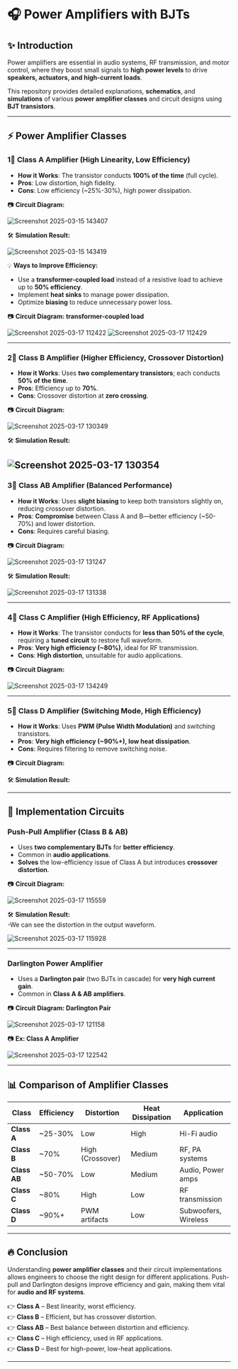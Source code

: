 # 🎧 Power Amplifiers with BJTs

## ✨ Introduction
Power amplifiers are essential in audio systems, RF transmission, and motor control, where they boost small signals to **high power levels** to drive **speakers, actuators, and high-current loads**.

This repository provides detailed explanations, **schematics**, and **simulations** of various **power amplifier classes** and circuit designs using **BJT transistors**.

---

## ⚡ Power Amplifier Classes

### 1⃣ **Class A Amplifier** (High Linearity, Low Efficiency)
- **How it Works**: The transistor conducts **100% of the time** (full cycle).
- **Pros**: Low distortion, high fidelity.
- **Cons**: Low efficiency (~25%-30%), high power dissipation.

📷 **Circuit Diagram:**  

![Screenshot 2025-03-15 143407](https://github.com/user-attachments/assets/4839f91c-5fee-49e4-8de7-0924c3f6d55e)

🛠 **Simulation Result:**  

![Screenshot 2025-03-15 143419](https://github.com/user-attachments/assets/43a1d68f-62c3-4b94-a088-7d8caf0e276b)

💡 **Ways to Improve Efficiency:**
- Use a **transformer-coupled load** instead of a resistive load to achieve up to **50% efficiency**.
- Implement **heat sinks** to manage power dissipation.
- Optimize **biasing** to reduce unnecessary power loss.
  
📷  **Circuit Diagram: transformer-coupled load**

![Screenshot 2025-03-17 112422](https://github.com/user-attachments/assets/cd3f6575-4c67-49eb-962e-15aa2e981320)
![Screenshot 2025-03-17 112429](https://github.com/user-attachments/assets/a4f6c720-e498-48f5-be42-27892b1925c3)

---

### 2⃣ **Class B Amplifier** (Higher Efficiency, Crossover Distortion)
- **How it Works**: Uses **two complementary transistors**; each conducts **50% of the time**.
- **Pros**: Efficiency up to **70%**.
- **Cons**: Crossover distortion at **zero crossing**.

📷 **Circuit Diagram:**  

![Screenshot 2025-03-17 130349](https://github.com/user-attachments/assets/51907f41-0644-4039-95b7-8cfdb8b5b217)

🛠 **Simulation Result:**  

![Screenshot 2025-03-17 130354](https://github.com/user-attachments/assets/86e6de31-5cdb-4d8f-b712-6a489f2b1e74)
---


### 3⃣ **Class AB Amplifier** (Balanced Performance)
- **How it Works**: Uses **slight biasing** to keep both transistors slightly on, reducing crossover distortion.
- **Pros**: **Compromise** between Class A and B—better efficiency (~50-70%) and lower distortion.
- **Cons**: Requires careful biasing.

📷 **Circuit Diagram:**  

![Screenshot 2025-03-17 131247](https://github.com/user-attachments/assets/44e9a00e-0e32-4e1f-a266-8373223a0139)

🛠 **Simulation Result:**  

![Screenshot 2025-03-17 131338](https://github.com/user-attachments/assets/e3202ad3-31df-4959-9cc6-6ac2d2846408)

---

### 4⃣ **Class C Amplifier** (High Efficiency, RF Applications)
- **How it Works**: The transistor conducts for **less than 50% of the cycle**, requiring a **tuned circuit** to restore full waveform.
- **Pros**: **Very high efficiency (~80%)**, ideal for RF transmission.
- **Cons**: **High distortion**, unsuitable for audio applications.

📷 **Circuit Diagram:**  

![Screenshot 2025-03-17 134249](https://github.com/user-attachments/assets/2ec7566e-b544-4166-a67c-27140c80ce71)


---

### 5⃣ **Class D Amplifier** (Switching Mode, High Efficiency)
- **How it Works**: Uses **PWM (Pulse Width Modulation)** and switching transistors.
- **Pros**: **Very high efficiency (~90%+), low heat dissipation**.
- **Cons**: Requires filtering to remove switching noise.

📷 **Circuit Diagram:**  

🛠 **Simulation Result:**  

---

## 🔹 Implementation Circuits

### **Push-Pull Amplifier (Class B & AB)**
- Uses **two complementary BJTs** for **better efficiency**.
- Common in **audio applications**.
- **Solves** the low-efficiency issue of Class A but introduces **crossover distortion**.

📷 **Circuit Diagram:**  

![Screenshot 2025-03-17 115559](https://github.com/user-attachments/assets/2cd08b18-d202-4b1b-acd5-21570a7784c7)

🛠 **Simulation Result:**  
-We can see the distortion in the output waveform.

![Screenshot 2025-03-17 115928](https://github.com/user-attachments/assets/7ff9a35c-b7af-4970-95b4-7fd17f592b84)

---

### **Darlington Power Amplifier**
- Uses a **Darlington pair** (two BJTs in cascade) for **very high current gain**.
- Common in **Class A & AB amplifiers**.

📷 **Circuit Diagram: Darlington Pair**  

![Screenshot 2025-03-17 121158](https://github.com/user-attachments/assets/a1522358-547b-430f-9df2-3ee402bc72a7)

📷 **Ex:  Class A Amplifier**  

![Screenshot 2025-03-17 122542](https://github.com/user-attachments/assets/c991fe2c-4bf4-4c55-87f2-62ced3e1098a)



---

## 📊 Comparison of Amplifier Classes
| Class | Efficiency | Distortion | Heat Dissipation | Application |
|--------|------------|------------|------------------|-------------|
| **Class A** | ~25-30% | Low | High | Hi-Fi audio |
| **Class B** | ~70% | High (Crossover) | Medium | RF, PA systems |
| **Class AB** | ~50-70% | Low | Medium | Audio, Power amps |
| **Class C** | ~80% | High | Low | RF transmission |
| **Class D** | ~90%+ | PWM artifacts | Low | Subwoofers, Wireless |

---

## 🔥 Conclusion
Understanding **power amplifier classes** and their circuit implementations allows engineers to choose the right design for different applications. Push-pull and Darlington designs improve efficiency and gain, making them vital for **audio and RF systems**.

👉 **Class A** – Best linearity, worst efficiency.  
👉 **Class B** – Efficient, but has crossover distortion.  
👉 **Class AB** – Best balance between distortion and efficiency.  
👉 **Class C** – High efficiency, used in RF applications.  
👉 **Class D** – Best for high-power, low-heat applications.

---
